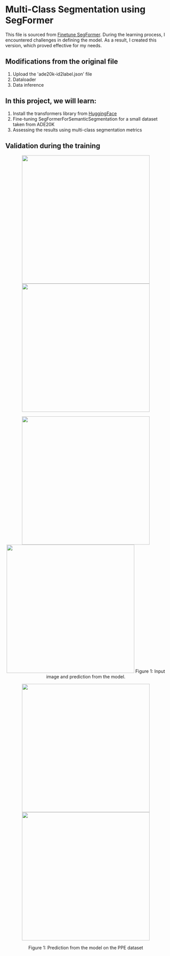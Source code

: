 # Multi-Class Segmentation using SegFormer
This file is sourced from [Finetune SegFormer](https://github.com/NielsRogge/Transformers-Tutorials/blob/master/SegFormer/Fine_tune_SegFormer_on_custom_dataset.ipynb). During the learning process, I encountered challenges in defining the model. As a result, I created this version, which proved effective for my needs.
## Modifications from the original file
1. Upload the 'ade20k-id2label.json' file
2. Dataloader
3. Data inference


## In this project, we will learn:
1. Install the transformers library from [HuggingFace](https://huggingface.co/docs/transformers/model_doc/segformer)
2. Fine-tuning SegFormerForSemanticSegmentation for a small dataset taken from ADE20K
4. Assessing the results using multi-class segmentation metrics

## Validation during the training
<div align="center">
  <img src="images/image.jpg" width="400" />
  <img src="image/prediction.jpg" width="400" />
</div>
</p>
<p align="center">
  <img src="images/image.jpg" width="400" />
  <img src="image/prediction.jpg" width="400" />
  Figure 1: Input image and prediction from the model.
</p>


<!-- ![image](images/val_batch0_labels.jpg) -->
<div align="center">
  <img src="images/image.jpg" width="400" />
  <img src="image/prediction.jpg" width="400" />
</div>
<p align="center">
  Figure 1: Prediction from the model on the PPE dataset
</p>


